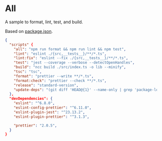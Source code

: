 # All

A sample to format, lint, test, and build.

Based on [package.json](https://github.com/peaceiris/actions-gh-pages/blob/fe5636cf9590ebe01679f64b7b359c74c71ebe03/package.json).


```json
{
  "scripts" {
    "all": "npm run format && npm run lint && npm test",
    "lint": "eslint ./{src,__tests__}/**/*.ts",
    "lint:fix": "eslint --fix ./{src,__tests__}/**/*.ts",
    "test": "jest --coverage --verbose --detectOpenHandles",
    "build": "ncc build ./src/index.ts -o lib --minify",
    "tsc": "tsc",
    "format": "prettier --write **/*.ts",
    "format:check": "prettier --check **/*.ts",
    "release": "standard-version",
    "update-deps": "(git diff 'HEAD@{1}' --name-only | grep 'package-lock.json' > /dev/null) && npm ci || :"
  },
  "devDependencies": {
    "eslint": "^6.8.0",
    "eslint-config-prettier": "^6.11.0",
    "eslint-plugin-jest": "^23.13.2",
    "eslint-plugin-prettier": "^3.1.3",

    "prettier": "2.0.5",
  }
}
```
